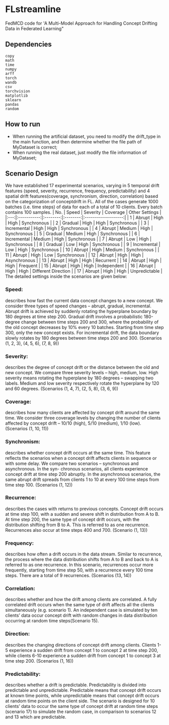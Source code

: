 # FLstreamline
FedMCD code for 'A Multi-Model Approach for Handling Concept Drifting Data in Federated Learning"  

## Dependencies
    copy
    math
    time
    numpy
    arff
    torch
    wandb
    csv
    torchvision
    matplotlib
    sklearn
    pandas
    random


## How to run
- When running the artificial dataset, you need to modify the drift_type in the main function, and then determine whether the file path of MyDataset is correct;
- When running the real dataset, just modify the file information of MyDataset;

## Scenario Design
We have established 17 experimental scenarios, varying in 5 temporal drift features (speed, severity, recurrence, frequency, predictability) and 4 spatial drift features(coverage, synchronism, direction, correlation) based on the categorization of conceptdrift in FL. All of the cases generate 1000 batches (i.e. time steps) of data for each of a total of 10 clients. Every batch contains 100 samples.
| No. | Speed       | Severity | Coverage | Other Settings      |
|:---:|:-----------:|:--------:|:--------:|:-------------------:|
| 1   | Abrupt      | High     | High     | Synchronous         |
| 2   | Gradual     | High     | High     | Synchronous         |
| 3   | Incremental | High     | High     | Synchronous         |
| 4   | Abrupt      | Medium   | High     | Synchronous         |
| 5   | Gradual     | Medium   | High     | Synchronous         |
| 6   | Incremental | Medium   | High     | Synchronous         |
| 7   | Abrupt      | Low      | High     | Synchronous         |
| 8   | Gradual     | Low      | High     | Synchronous         |
| 9   | Incremental | Low      | High     | Synchronous         |
| 10  | Abrupt      | High     | Medium   | Synchronous         |
| 11  | Abrupt      | High     | Low      | Synchronous         |
| 12  | Abrupt      | High     | High     | Asynchronous        |
| 13  | Abrupt      | High     | High     | Recurrent           |
| 14  | Abrupt      | High     | High     | Frequent            |
| 15  | Abrupt      | High     | High     | Independent         |
| 16  | Abrupt      | High     | High     | Different Direction |
| 17  | Abrupt      | High     | High     | Unpredictable       |
The detailed settings inside the scenarios are given below:
### Speed: 
describes how fast the current data concept changes to a new concept. We consider three types of speed changes – abrupt, gradual, incremental. Abrupt drift is achieved by suddenly rotating the hyperplane boundary by 180 degrees at time step 200. Gradual drift involves a probabilistic 180-degree change between time steps 200 and 300, where the probability of the old concept decreases by 10% every 10 batches. Starting from time step 300, only the new concept exists. For incremental drift, the data boundary slowly rotates by 180 degrees between time steps 200 and 300. (Scenarios (1, 2, 3), (4, 5, 6), (7, 8, 9))
### Severity: 
describes the degree of concept drift or the distance between the old and new concept. We compare three severity levels – high, medium, low. High severity means rotating the hyperplane by 180 degrees – swapping two labels. Medium and low severity respectively rotate the hyperplane by 120 and 60 degrees. (Scenarios (1, 4, 7), (2, 5, 8), (3, 6, 9))
### Coverage: 
describes how many clients are affected by concept drift around the same time. We consider three coverage levels by changing the number of clients affected by concept drift – 10/10 (high), 5/10 (medium), 1/10 (low). (Scenarios (1, 10, 11))
### Synchronism: 
describes whether concept drift occurs at the same time. This feature reflects the scenarios when a concept drift affects clients in sequence or with some delay. We compare two scenarios – synchronous and asynchronous. In the syn- chronous scenarios, all clients experience concept drift at time step 200 abruptly. In the asynchronous scenarios, the same abrupt drift spreads from clients 1 to 10 at every 100 time steps from time step 100. (Scenarios (1, 12))
### Recurrence: 
describes the cases with returns to previous concepts. Concept drift occurs at time step 100, with a sudden and severe shift in distribution from A to B. At time step 200, the same type of concept drift occurs, with the distribution shifting from B to A. This is referred to as one recurrence. Recurrences also occur at time steps 400 and 700. (Scenario (1, 13))
### Frequency:
describes how often a drift occurs in the data stream. Similar to recurrence, the process where the data distribution shifts from A to B and back to A is referred to as one recurrence. In this scenario, recurrences occur more frequently, starting from time step 50, with a recurrence every 100 time steps. There are a total of 9 recurrences. (Scenarios (13, 14))
### Correlation: 
describes whether and how the drift among clients are correlated. A fully correlated drift occurs when the same type of drift affects all the clients simultaneously (e.g. scenario 1). An independent case is simulated by ten clients’ data occur concept drift with random changes in data distribution occurring at random time steps(Scenario 15).
### Direction: 
describes the changing directions of concept drift among clients. Clients 1-5 experience a sudden drift from concept 1 to concept 2 at time step 200, while clients 6-10 experience a sudden drift from concept 1 to concept 3 at time step 200. (Scenarios (1, 16))
### Predictability: 
describes whether a drift is predictable. Predictability is divided into predictable and unpredictable. Predictable means that concept drift occurs at known time points, while unpredictable means that concept drift occurs at random time points on the client side. The scenario is designed for 10 clients’ data to occur the same type of concept drift at random time steps (scenario 17) to simulate the random case, in comparison to scenarios 12 and 13 which are predictable.

